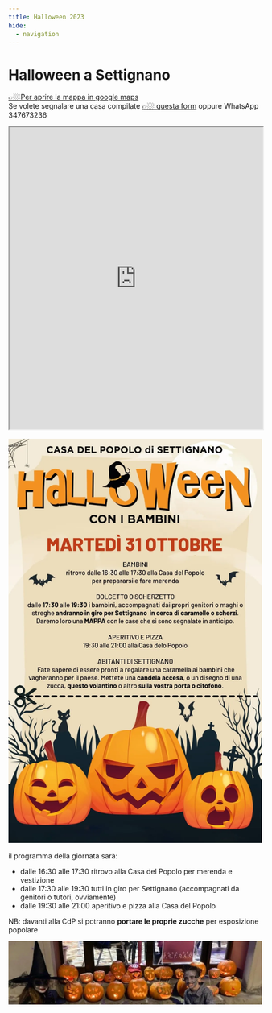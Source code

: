 ```yaml
---
title: Halloween 2023
hide:
  - navigation
---
```

# Halloween a Settignano

[👉🏼Per aprire la mappa in google maps](https://www.google.com/maps/d/edit?mid=1969Vz8rvqA_DsUyPScdcTHd_1E0L4Ls&usp=sharing)  
Se volete segnalare una casa compilate [👉🏼 questa form](https://forms.gle/3rZDizoN1UPJZRmF6) oppure WhatsApp 347673236

<iframe src="https://www.google.com/maps/d/embed?mid=1969Vz8rvqA_DsUyPScdcTHd_1E0L4Ls&ehbc=2E312F&noprof=1" width="100%" height="600"></iframe>

![](assets/img/halloween-2023.webp)

il programma della giornata sarà:

- dalle 16:30 alle 17:30 ritrovo alla Casa del Popolo per merenda e vestizione
- dalle 17:30 alle 19:30 tutti in giro per Settignano (accompagnati da genitori o tutori, ovviamente)
- dalle 19:30 alle 21:00 aperitivo e pizza alla Casa del Popolo

NB: davanti alla CdP si potranno **portare le proprie zucche** per esposizione popolare

![](assets/img/halloween-zucche.webp)

